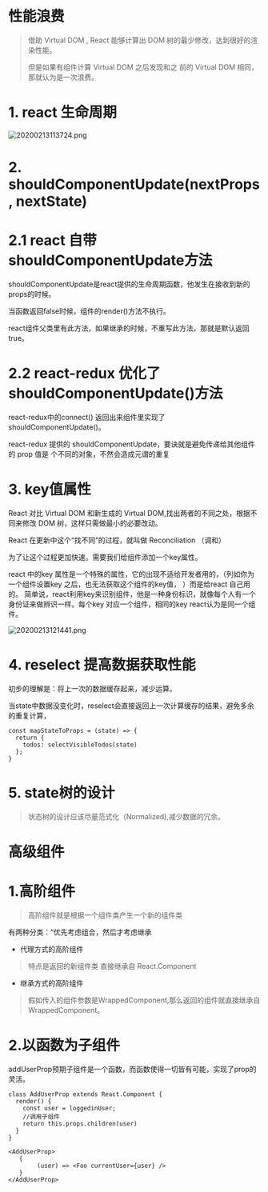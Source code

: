 # 性能浪费

> 借助 Virtual DOM , React 能够计算出
DOM 树的最少修改，达到很好的渲染性能。
>
>但是如果有组件计算 Virtual DOM 之后发现和之
前的 Virtual DOM 相同，那就认为是一次浪费。

# 1. react 生命周期

![20200213113724.png](http://qny.smartcoder.club/bed/20200213113724.png)


# 2. shouldComponentUpdate(nextProps, nextState)

# 2.1 react 自带shouldComponentUpdate方法
shouldComponentUpdate是react提供的生命周期函数，他发生在接收到新的props的时候。

当函数返回false时候，组件的render()方法不执行。

react组件父类里有此方法，如果继承的时候，不重写此方法，那就是默认返回true。

# 2.2 react-redux 优化了shouldComponentUpdate()方法

react-redux中的connect() 返回出来组件里实现了shouldComponentUpdate()。

react-redux 提供的 shouldComponentUpdate，要诀就是避免传递给其他组件的 prop 值是 个不同的对象，不然会造成元谓的重复


# 3. key值属性

React 对比 Virtual DOM 和新生成的 Virtual DOM,找出两者的不同之处，根据不同来修改 DOM 树，这样只需做最小的必要改动。

React 在更新中这个“找不同”的过程，就叫做 Reconciliation （调和）

为了让这个过程更加快速。需要我们给组件添加一个key属性。

react 中的key 属性是一个特殊的属性，它的出现不适给开发者用的，（列如你为一个组件设置key 之后，也无法获取这个组件的key值， ）而是给react 自己用的。
简单说，react利用key来识别组件，他是一种身份标识，就像每个人有一个身份证来做辨识一样。每个key 对应一个组件，相同的key react认为是同一个组件。

![20200213121441.png](http://qny.smartcoder.club/bed/20200213121441.png)


# 4. reselect 提高数据获取性能

初步的理解是：将上一次的数据缓存起来，减少运算。

当state中数据没变化时，reselect会直接返回上一次计算缓存的结果，避免多余的重复计算，

~~~
const mapStateToProps = (state) => {
  return {
    todos: selectVisibleTodos(state)
  };
}
~~~


# 5. state树的设计

> 状态树的设计应该尽量范式化（Normalized),减少数据的冗余。





# 高级组件

# 1.高阶组件

>高阶组件就是根据一个组件类产生一个新的组件类

有两种分类：“优先考虑组合，然后才考虑继承

- 代理方式的高阶组件

> 特点是返回的新组件类
直接继承自 React.Component

- 继承方式的高阶组件

> 假如传入的组件参数是WrappedComponent,那么返回的组件就直接继承自 WrappedComponent。

# 2.以函数为子组件

addUserProp预期子组件是一个函数，而函数使得一切皆有可能，实现了prop的灵活。

~~~
class AddUserProp extends React.Component {
  render() {
    const user = loggedinUser;
    //调用子组件
    return this.props.children(user)
  }
}
~~~

~~~
<AddUserProp>
   {
        (user) => <Foo currentUser={user} />
   }
</AddUserProp> 
~~~







